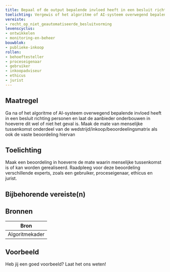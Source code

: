```yaml
---
title: Bepaal of de output bepalende invloed heeft in een besluit richting personen
toelichting: Vergewis of het algoritme of AI-systeem overwegend bepalende invloed heeft in een besluit richting personen en laat aanbieder onderbouwen in hoeverre dit wel of niet het geval is. Maak de mate van menselijke tussenkomst onderdeel van de wedstrijd/inkoop/beoordeelingsmatrix als ook de vaste beoordeling hiervan
vereiste:
- recht_op_niet_geautomatiseerde_besluitvorming
levenscyclus:
- ontwikkelen
- monitoring-en-beheer
bouwblok:
- publieke-inkoop
rollen:
- behoeftesteller
- proceseigenaar
- gebruiker
- inkoopadviseur
- ethicus
- jurist
---
```


<!-- tags -->
## Maatregel

Ga na of het algoritme of AI-systeem overwegend bepalende invloed heeft in een besluit richting personen en laat de aanbieder onderbouwen in hoeverre dit wel of niet het geval is.
Maak de mate van menselijke tussenkomst onderdeel van de wedstrijd/inkoop/beoordeelingsmatrix als ook de vaste beoordeling hiervan

## Toelichting

Maak een beoordeling in hoeverre de mate waarin menselijke tussenkomst is of kan worden gerealiseerd.
Raadpleeg voor deze beoordeling verschillende experts, zoals een gebruiker, proceseigenaar, ethicus en jurist.


## Bijbehorende vereiste(n)

<!-- list_vereisten_on_maatregelen_page -->

## Bronnen

| Bron                        |
|-----------------------------|
|Algoritmekader|

## Voorbeeld

Heb jij een goed voorbeeld? Laat het ons weten!

